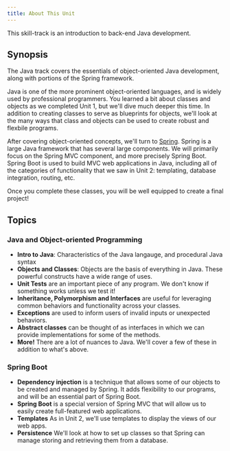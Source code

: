 ```yaml
---
title: About This Unit
---
```


This skill-track is an introduction to back-end Java development.

## Synopsis

The Java track covers the essentials of object-oriented Java development, along with portions of the Spring framework.

Java is one of the more prominent object-oriented languages, and is widely used by professional programmers. You learned a bit about classes and objects as we completed Unit 1, but we'll dive much deeper this time. In addition to creating classes to serve as blueprints for objects, we'll look at the many ways that class and objects can be used to create robust and flexbile programs.

After covering object-oriented concepts, we'll turn to [Spring](https://projects.spring.io/spring-framework/). Spring is a large Java framework that has several large components. We will primarily focus on the Spring MVC component, and more precisely Spring Boot. Spring Boot is used to build MVC web applications in Java, including all of the categories of functionality that we saw in Unit 2: templating, database integration, routing, etc.

Once you complete these classes, you will be well equipped to create a final project!

## Topics

### Java and Object-oriented Programming

* **Intro to Java**: Characteristics of the Java langauge, and procedural Java syntax
* **Objects and Classes**: Objects are the basis of everything in Java. These powerful constructs have a wide range of uses.
* **Unit Tests** are an important piece of any program. We don't know if something works unless we test it!
* **Inheritance, Polymorphism and Interfaces** are useful for leveraging common behaviors and functionality across your classes.
* **Exceptions** are used to inform users of invalid inputs or unexpected behaviors.
* **Abstract classes** can be thought of as interfaces in which we can provide implementations for some of the methods.
* **More!** There are a lot of nuances to Java. We'll cover a few of these in addition to what's above.

### Spring Boot

* **Dependency injection** is a technique that allows some of our objects to be created and managed by Spring. It adds flexibility to our programs, and will be an essential part of Spring Boot.
* **Spring Boot** is a special version of Spring MVC that will allow us to easily create full-featured web applications.
* **Templates** As in Unit 2, we'll use templates to display the views of our web apps.
* **Persistence** We'll look at how to set up classes so that Spring can manage storing and retrieving them from a database.
